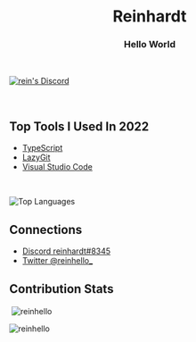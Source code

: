 <h1 align="center">Reinhardt</h1>
<h3 align="center">Hello World</h3>
<br>
<p><a href="https://discord.gg/fmxR8hUPSw" target="_blank"><img align="center" src="https://discord.com/api/guilds/754910336544538655/widget.png?style=shield" alt="rein's Discord"></a></p>
<br>

## Top Tools I Used In 2022

- [TypeScript](https://www.typescriptlang.org)
- [LazyGit](https://github.com/jesseduffield/lazygit)
- [Visual Studio Code](https://code.visualstudio.com)

<br>

![Top Languages](https://github-readme-stats.vercel.app/api/top-langs/?username=reinhello&layout=compact&theme=radical&locale=en)

## Connections

- [Discord reinhardt#8345](https://discord.com/user/516186529547288576)
- [Twitter @reinhello_](https://twitter.com/reinhello_)

## Contribution Stats

<p>&nbsp;<img align="center" src="https://github-readme-stats.vercel.app/api?username=reinhello&show_icons=true&theme=radical&locale=en" alt="reinhello" /></p>

<p><img align="center" src="https://github-readme-streak-stats.herokuapp.com/?user=reinhello&theme=radical&locale=en" alt="reinhello" /></p>
